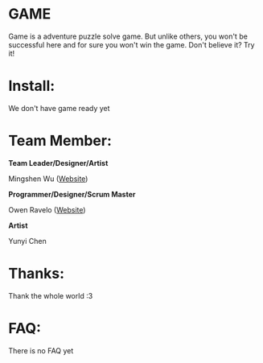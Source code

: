 # GAME
Game is a adventure puzzle solve game. But unlike others, you won't be successful here and for sure you won't win the game.
Don't believe it? Try it!



# Install:
We don't have game ready yet



# Team Member:
**Team Leader/Designer/Artist**

Mingshen Wu ([Website](https://mingshenwu.myportfolio.com/))


**Programmer/Designer/Scrum Master**

Owen Ravelo ([Website](https://simmgames.com))


**Artist**

Yunyi Chen



# Thanks:
Thank the whole world :3


# FAQ:
There is no FAQ yet
